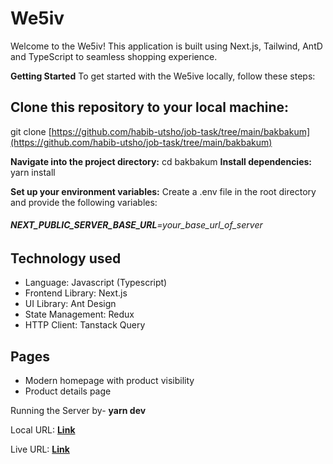 # We5iv

Welcome to the We5iv! This application is built using Next.js, Tailwind, AntD and TypeScript to seamless shopping experience.

**Getting Started**
To get started with the We5ive locally, follow these steps:

## Clone this repository to your local machine:

git clone [https://github.com/habib-utsho/job-task/tree/main/bakbakum](https://github.com/habib-utsho/job-task/tree/main/bakbakum)

**Navigate into the project directory:** cd bakbakum
**Install dependencies:** yarn install

**Set up your environment variables:**
Create a .env file in the root directory and provide the following variables:

###### **NEXT_PUBLIC_SERVER_BASE_URL**=your_base_url_of_server

## Technology used

- Language: Javascript (Typescript)
- Frontend Library: Next.js
- UI Library: Ant Design
- State Management: Redux
- HTTP Client: Tanstack Query


## Pages

- Modern homepage with product visibility
- Product details page

Running the Server by- **yarn dev**

Local URL: **[Link](http://localhost:3000)**

Live URL: **[Link](https://we5ive-b2gsoft.vercel.app/)**

